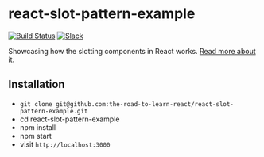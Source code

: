 # react-slot-pattern-example

[![Build Status](https://travis-ci.org/the-road-to-learn-react/react-slot-pattern-example.svg?branch=master)](https://travis-ci.org/the-road-to-learn-react/react-slot-pattern-example) [![Slack](https://slack-the-road-to-learn-react.wieruch.com/badge.svg)](https://slack-the-road-to-learn-react.wieruch.com/)

Showcasing how the slotting components in React works. [Read more about it](https://www.robinwieruch.de/react-pass-props-to-component/).

## Installation

* `git clone git@github.com:the-road-to-learn-react/react-slot-pattern-example.git`
* cd react-slot-pattern-example
* npm install
* npm start
* visit `http://localhost:3000`
